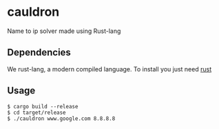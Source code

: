 # cauldron
Name to ip solver made using Rust-lang

## Dependencies
We rust-lang, a modern compiled language.
To install you just need [rust](https://www.rust-lang.org/tools/install)

## Usage
```
$ cargo build --release
$ cd target/release
$ ./cauldron www.google.com 8.8.8.8
```
